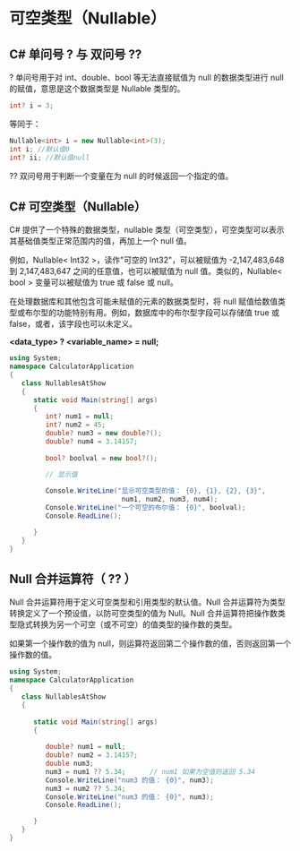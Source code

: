 # 可空类型（Nullable）

## C# 单问号 ? 与 双问号 ??

? 单问号用于对 int、double、bool 等无法直接赋值为 null 的数据类型进行 null 的赋值，意思是这个数据类型是 Nullable 类型的。

```csharp
int? i = 3;
```
等同于：
```csharp
Nullable<int> i = new Nullable<int>(3);
int i; //默认值0
int? ii; //默认值null
```
?? 双问号用于判断一个变量在为 null 的时候返回一个指定的值。

## C# 可空类型（Nullable）

C# 提供了一个特殊的数据类型，nullable 类型（可空类型），可空类型可以表示其基础值类型正常范围内的值，再加上一个 null 值。

例如，Nullable< Int32 >，读作"可空的 Int32"，可以被赋值为 -2,147,483,648 到 2,147,483,647 之间的任意值，也可以被赋值为 null 值。类似的，Nullable< bool > 变量可以被赋值为 true 或 false 或 null。

在处理数据库和其他包含可能未赋值的元素的数据类型时，将 null 赋值给数值类型或布尔型的功能特别有用。例如，数据库中的布尔型字段可以存储值 true 或 false，或者，该字段也可以未定义。

**<data_type> ? <variable_name> = null;**

```csharp
using System;
namespace CalculatorApplication
{
   class NullablesAtShow
   {
      static void Main(string[] args)
      {
         int? num1 = null;
         int? num2 = 45;
         double? num3 = new double?();
         double? num4 = 3.14157;
         
         bool? boolval = new bool?();

         // 显示值
         
         Console.WriteLine("显示可空类型的值： {0}, {1}, {2}, {3}",
                            num1, num2, num3, num4);
         Console.WriteLine("一个可空的布尔值： {0}", boolval);
         Console.ReadLine();

      }
   }
}
```

## Null 合并运算符（ ?? ）
Null 合并运算符用于定义可空类型和引用类型的默认值。Null 合并运算符为类型转换定义了一个预设值，以防可空类型的值为 Null。Null 合并运算符把操作数类型隐式转换为另一个可空（或不可空）的值类型的操作数的类型。

如果第一个操作数的值为 null，则运算符返回第二个操作数的值，否则返回第一个操作数的值。

```csharp
using System;
namespace CalculatorApplication
{
   class NullablesAtShow
   {
         
      static void Main(string[] args)
      {
         
         double? num1 = null;
         double? num2 = 3.14157;
         double num3;
         num3 = num1 ?? 5.34;      // num1 如果为空值则返回 5.34
         Console.WriteLine("num3 的值： {0}", num3);
         num3 = num2 ?? 5.34;
         Console.WriteLine("num3 的值： {0}", num3);
         Console.ReadLine();

      }
   }
}
```